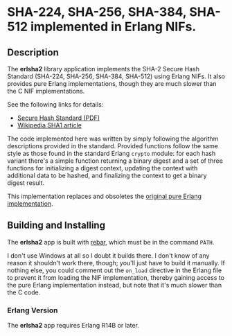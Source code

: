 # SHA-224, SHA-256, SHA-384, SHA-512 implemented in Erlang NIFs.

## Description

The **erlsha2** library application implements the SHA-2 Secure Hash Standard
(SHA-224, SHA-256, SHA-384, SHA-512) using Erlang NIFs. It also
provides pure Erlang implementations, though they are much slower than
the C NIF implementations.

See the following links for details:

* [Secure Hash Standard (PDF)](http://csrc.nist.gov/publications/fips/fips180-3/fips180-3_final.pdf)
* [Wikipedia SHA1 article](http://en.wikipedia.org/wiki/SHA1)

The code implemented here was written by simply following the
algorithm descriptions provided in the standard. Provided functions
follow the same style as those found in the standard Erlang `crypto`
module: for each hash variant there's a simple function returning a
binary digest and a set of three functions for initializing a digest
context, updating the context with additional data to be hashed, and
finalizing the context to get a binary digest result.

This implementation replaces and obsoletes the
[original pure Erlang implementation](http://steve.vinoski.net/code/sha2.erl).

## Building and Installing

The **erlsha2** app is built with
[rebar](https://github.com/basho/rebar), which must be in the command
`PATH`.

I don't use Windows at all so I doubt it builds there. I don't know of
any reason it shouldn't work there, though; you'll just have to build
it manually. If nothing else, you could comment out the `on_load`
directive in the Erlang file to prevent it from loading the NIF
implementation, thereby gaining access to the pure Erlang
implementation instead, but note that it's much slower than the C
code.

### Erlang Version

The **erlsha2** app requires Erlang R14B or later.

